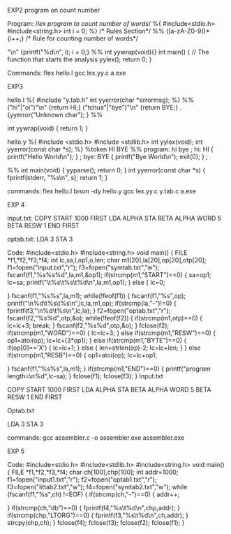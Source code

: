 EXP2 program on count number


Program:
/*lex program to count number of words*/
%{
#include<stdio.h>
#include<string.h>
int i = 0;
%}
/* Rules Section*/
%%
([a-zA-Z0-9])* {i++;} /* Rule for counting number of words*/

"\n" {printf("%d\n", i); i = 0;}
%%
int yywrap(void){}
int main()
{
// The function that starts the analysis
yylex();
return 0;
}

Commands: flex hello.l
          gcc lex.yy.c
          a.exe


EXP3

hello.l
%{
#include "y.tab.h"
int yyerror(char *errormsg);
%}
%%
("hi"|"oi")"\n" {return HI;}
("tchua"|"bye")"\n" {return BYE;}
. {yyerror("Unknown char"); }
%%

int yywrap(void)
{ return 1;
}


hello.y
%{
#include <stdio.h>
#include <stdlib.h>
int yylex(void);
int yyerror(const char *s);
%}
%token HI BYE
%%
program:
hi bye
;
hi:
HI { printf("Hello World\n"); }
;
bye:
BYE { printf("Bye World\n"); exit(0); }
;

%%
int main(void) {
yyparse();
return 0;
}
int yyerror(const char *s) {
fprintf(stderr, "%s\n", s);
return 1;
}

commands: flex hello.l
          bison -dy hello.y
          gcc lex.yy.c y.tab.c
          a.exe

EXP 4

input.txt:
COPY    START   1000
FIRST   LDA     ALPHA
        STA     BETA
ALPHA   WORD    5
BETA    RESW    1
        END     FIRST

optab.txt:
LDA 3
STA 3

Code:
#include<stdio.h>
#include<string.h>
void main()
{
FILE *f1,*f2,*f3,*f4;
int lc,sa,l,op1,o,len;
char m1[20],la[20],op[20],otp[20];
f1=fopen("input.txt","r");
f3=fopen("symtab.txt","w");
fscanf(f1,"%s%s%d",la,m1,&op1);
if(strcmp(m1,"START")==0)
{
sa=op1;
lc=sa;
printf("\t%s\t%s\t%d\n",la,m1,op1);
}
else
{
lc=0;

}
fscanf(f1,"%s%s",la,m1);
while(!feof(f1))
{
fscanf(f1,"%s",op);
printf("\n%d\t%s\t%s\n",lc,la,m1,op);
if(strcmp(la,"-")!=0)
{
fprintf(f3,"\n%d\t%s\n",lc,la);
}
f2=fopen("optab.txt","r");
fscanf(f2,"%s%d",otp,&o);
while(!feof(f2))
{
if(strcmp(m1,otp)==0)
{
lc=lc+3;
break;
}
fscanf(f2,"%s%d",otp,&o);
}
fclose(f2);
if(strcmp(m1,"WORD")==0)
{
lc=lc+3;
}
else if(strcmp(m1,"RESW")==0)
{
op1=atoi(op);
lc=lc+(3*op1);
}
else if(strcmp(m1,"BYTE")==0)
{
if(op[0]=='X')
{
lc=lc+1;
}
else
{
len=strlen(op)-2;
lc=lc+len;
}
}
else if(strcmp(m1,"RESB")==0)
{
op1=atoi(op);
lc=lc+op1;

}
fscanf(f1,"%s%s",la,m1);
}
if(strcmp(m1,"END")==0)
{
printf("program length=\n%d",lc-sa);
}
fclose(f1);
fclose(f3);
}                                                                                                                                                   Input.txt 

COPY    START   1000
FIRST   LDA     ALPHA
        STA     BETA
ALPHA   WORD    5
BETA    RESW    1
        END     FIRST


Optab.txt

LDA 3
STA 3

commands: gcc assembler.c -o assembler.exe
          assembler.exe

EXP 5

Code:
#include<stdio.h>
#include<stdlib.h>
#include<string.h>
void main()
{
FILE *f1,*f2,*f3,*f4; 
char ch[100],chp[100];
int addr=1000;
f1=fopen("input1.txt","r");
f2=fopen("optab1.txt","r");
f3=fopen("littab2.txt","w");
f4=fopen("symtab2.txt","w");
while (fscanf(f1,"%s",ch) !=EOF)
{
if(strcmp(ch,"-")==0)
{
addr++;

}
if(strcmp(ch,"db")==0)
{
fprintf(f4,"%s\t%d\n",chp,addr);
}
if(strcmp(chp,"LTORG")==0)
{
fprintf(f3,"%s\t%d\n",ch,addr);
}
strcpy(chp,ch);
}
fclose(f4);
fclose(f3);
fclose(f2);
fclose(f1);
}
